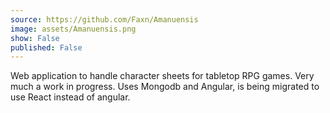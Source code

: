 ```yaml
---
source: https://github.com/Faxn/Amanuensis
image: assets/Amanuensis.png
show: False
published: False
---
```


Web application to handle character sheets for tabletop RPG games. Very much a 
work in progress. Uses Mongodb and Angular, is being migrated to use React 
instead of angular.
